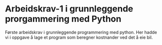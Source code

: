 # Arbeidskrav-1 i grunnleggende prorgammering med Python

Første arbeidskrav i grunnleggende programmering med python. 
Her hadde vi i oppgave å lage et program som beregner kostnander ved det å eie bil.
